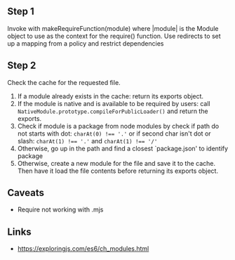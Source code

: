 ## Step 1
Invoke with makeRequireFunction(module) where |module| is the Module object
to use as the context for the require() function.
Use redirects to set up a mapping from a policy and restrict dependencies

## Step 2
Check the cache for the requested file.
 1. If a module already exists in the cache: return its exports object.
 2. If the module is native and is available to be required by users: 
   call `NativeModule.prototype.compileForPublicLoader()` and return the exports.
 3. Check if module is a package from node modules by 
   check if path do not starts with dot: `charAt(0) !== '.'` 
   or if second char isn't dot or slash: `charAt(1) !== '.'` and `charAt(1) !== '/'`
 4. Otherwise, go up in the path and find a closest `package.json' to identify package
 5. Otherwise, create a new module for the file and save it to the cache.
   Then have it load  the file contents before returning its exports
   object.

## Caveats
* Require not working with .mjs

## Links
* https://exploringjs.com/es6/ch_modules.html

